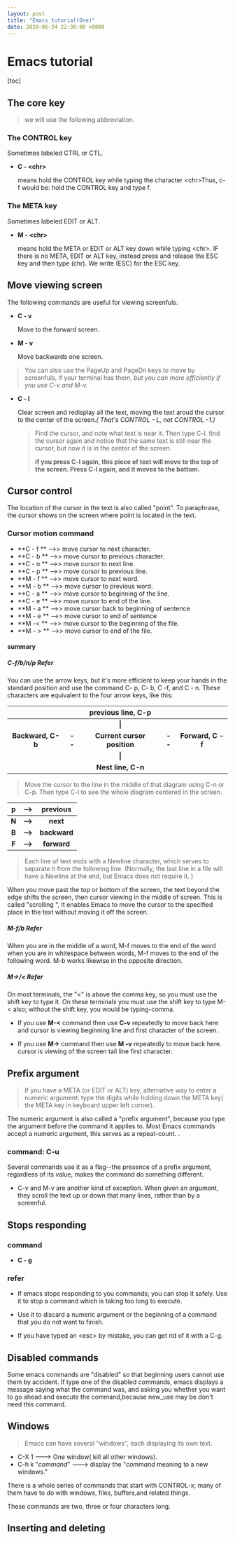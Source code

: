 ```yaml
---
layout: post
title: "Emacs tutorial(One)"
date: 2020-06-24 22:30:00 +0800
---
```


 #  Emacs tutorial

[toc]

## The core key

> we will use the following abbreviation.

### The CONTROL key

Sometimes labeled CTRL or CTL.

* **C - \<chr\>**

  means hold the CONTROL key while typing the character \<chr\>Thus, c-f would be: hold the CONTROL key and type f.

### The META key

Sometimes labeled EDIT or ALT.

* **M - \<chr\>**

  means hold the META or EDIT or ALT key down while typing \<chr\>. IF there is no META, EDIT or ALT key, instead press and release the ESC key and then type (chr). We write (ESC) for the ESC key.

## Move viewing screen

The following commands are useful for viewing screenfuls.

* **C - v**

  Move to the forward screen.

* **M - v**   

  Move backwards one screen.

> You can also use the PageUp and PageDn keys to move by screenfuls, if your terminal has them, *but you can more efficiently if you use C-v and M-v.*

* **C - l**

  Clear screen and redisplay all the text, moving the text aroud the cursor to the center of the screen.*( That's CONTROL - L, not CONTROL -1.)*

  > Find the cursor, and note what text is near it. Then type C-l. find the cursor again and notice that the same text is still near the cursor, but now it is in the center of the screen.
  >
  > **if you press C-l again, this piece of text will move to the top of the screen. Press C-l again, and it moves to the bottom.**

##    Cursor control

The location of the cursor in the text is also called "point". To paraphrase, the cursor shows on the screen where point is located in the text.

### Cursor motion  command

* **C - f **	-->>	move cursor to next character.
* **C - b **	-->>	move cursor to previous character.
* **C - n **	-->>	move cursor to next line.
* **C - p **	-->>	move cursor to previous line.
* **M - f **	-->>	move cursor to next word.
* **M - b **	-->>	move cursor to previous word.
* **C - a **	-->>	move cursor to beginning of the line.
* **C - e **	-->>	move cursor to end of the line.
* **M - a **	-->>	move cursor back to beginning of sentence
* **M - e **	-->>	move cursor to end of sentence
* **M -< **	-->>	move cursor to the beginning of the file.
* **M - > **	-->>	move cursor to end of the file.
#### summary

#####  C-f/b/n/p Refer

You can use the arrow keys, but it's more efficient to keep your hands in the standard position and use the command C- p, C- b, C -f, and C - n. These characters are equivalent to the four arrow keys, like this:

|  |    |  previous line, C-p   |||
|:---:|:-------------:|:---:|:---:|:-------------:|
|   |            |**\|** |  ||
|**Backward, C-b**  |      **--**       | **Current cursor position** |**--**|**Forward, C -f**|
|   |             | **\|** |||
|   |             | **Nest line, C-n** |||

> Move the cursor to the line in the middle of that diagram using C-n or C-p. Then type C-l to see the whole diagram centered in the screen.

| p    | -->   |previous|
| :------:|:------:| :------: |
| **N** | **-->** | **next** |
|**B**|**-->**|**backward**|
|**F**|**-->**|**forward**|

> Each line of text ends with a Newline character, which serves to separate it from the following line. (Normally, the last line in a file will have a Newline at the end, but Emacs does not require it. )

When you move past the top or bottom of the screen, the text beyond the edge shifts the screen, then cursor viewing in the middle of screen. This is called "scrolling ", It enables Emacs to move the cursor to the specified place in the text without moving it off the screen.

#####  M-f/b Refer

When you are in the middle of a word, M-f moves to the end of the word when you are in whitespace between words, M-f moves to the end of the following word. M-b works likewise in the opposite direction.

#####  M->/< Refer

On most terminals, the "<" is above the comma key, so you must use the shift key to type it. On these terminals you must use the shift key to type M-< also; without the shift key, you would be typing-comma.

* If you use **M-<** command then use **C-v** repeatedly to move back here and cursor is viewing beginning line and first character of the screen.

* If you use **M->** command then use **M -v** repeatedly to move back here. cursor is viewing of the screen tail line first character.

##  Prefix argument

> If you have a META (or EDIT or ALT) key, alternative way to enter a numeric argument: type the digits while holding down the META key( the META key in keyboard upper left corner).

The numeric argument is also called a "prefix argument", because you type the argument before the command it applies to. Most Emacs commands accept a numeric argument, this serves as a repeat-count. .

### **command: C-u**

Several commands use it as a flag--the presence of a prefix argument, regardless of its value, makes the command do something different.

* C-v and M-v are another kind of exception. When given an argument, they scroll the text up or down that many lines, rather than by a screenful.

##  Stops responding

###  command

*  **C - g**

### refer

* If emacs stops responding to you commands; you can stop it safely. Use it to stop a command which is taking too long to execute.

* Use it to discard a  numeric argument or the beginning of a command that you do not want to finish. 

* If you have typed an \<esc\> by mistake, you can get rid of it with a C-g.

##  Disabled commands

Some emacs commands are "disabled" so that beginning users cannot use them by accident. If type one of the disabled commands, emacs displays a message saying what the command was, and asking you whether you want to go ahead and execute the command,because new_use may be don't need this command.

##  Windows

> Emacs can have several "windows", each displaying its own text.

* C-X 1						--->	 	One window( kill all other windows).
* C-h k "*command*"	--->		display  the "*command* meaning to a new windows." 

There is a whole series of commands that start with CONTROL-x; many of them have to do with windows, files, buffers,and related things.

These commands are two, three or four characters long.

##  Inserting and deleting








​			



